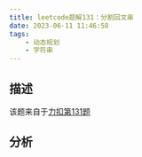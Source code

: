 ```yaml
---
title: leetcode题解131：分割回文串
date: 2023-06-11 11:46:58
tags:
    - 动态规划
    - 字符串
---
```


## 描述

该题来自于[力扣第131题](https://leetcode.cn/problems/palindrome-partitioning/)

<!--more-->

## 分析


